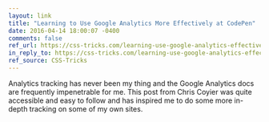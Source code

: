 ```yaml
---
layout: link
title: "Learning to Use Google Analytics More Effectively at CodePen"
date: 2016-04-14 18:00:07 -0400
comments: false
ref_url: https://css-tricks.com/learning-use-google-analytics-effectively-codepen/
in_reply_to: https://css-tricks.com/learning-use-google-analytics-effectively-codepen/
ref_source: CSS-Tricks
---
```


Analytics tracking has never been my thing and the Google Analytics docs are frequently impenetrable for me. This post from Chris Coyier was quite accessible and easy to follow and has inspired me to do some more in-depth tracking on some of my own sites.